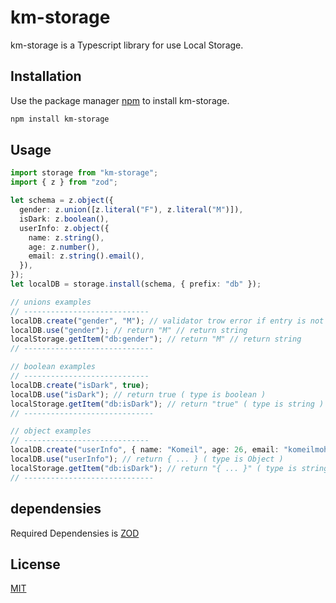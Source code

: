 # km-storage

km-storage is a Typescript library for use Local Storage.

## Installation

Use the package manager [npm](https://www.npmjs.com/package/km-storage) to install km-storage.

```bash
npm install km-storage
```

## Usage

```typescript
import storage from "km-storage";
import { z } from "zod";

let schema = z.object({
  gender: z.union([z.literal("F"), z.literal("M")]),
  isDark: z.boolean(),
  userInfo: z.object({
    name: z.string(),
    age: z.number(),
    email: z.string().email(),
  }),
});
let localDB = storage.install(schema, { prefix: "db" });

// unions examples
// ----------------------------
localDB.create("gender", "M"); // validator trow error if entry is not equal with "M" or "F"
localDB.use("gender"); // return "M" // return string
localStorage.getItem("db:gender"); // return "M" // return string
// -----------------------------

// boolean examples
// ----------------------------
localDB.create("isDark", true);
localDB.use("isDark"); // return true ( type is boolean )
localStorage.getItem("db:isDark"); // return "true" ( type is string )
// -----------------------------

// object examples
// ----------------------------
localDB.create("userInfo", { name: "Komeil", age: 26, email: "komeilmohammadian1376.web@gmail.com" });
localDB.use("userInfo"); // return { ... } ( type is Object )
localStorage.getItem("db:isDark"); // return "{ ... }" ( type is string )
// -----------------------------
```

## dependensies

Required Dependensies is [ZOD](https://zod.dev/)

## License

[MIT](https://choosealicense.com/licenses/mit/)
